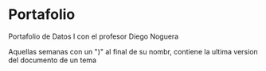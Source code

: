 # Portafolio
Portafolio de Datos I con el profesor Diego Noguera

Aquellas semanas con un ")" al final de su nombr, contiene la ultima version del documento de un tema
